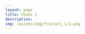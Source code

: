 ```yaml
---
layout: page
title: Chaos 1
description:
img: /assets/img/fractals_1/1.png
---
```


<div class="img_row">
    <img class="col two left" src="{{ site.baseurl }}/assets/img/fractals_1/1.png" alt="" title="example image"/>
    <img class="col one left" src="{{ site.baseurl }}/assets/img/fractals_1/2.jpg" alt="" title="example image"/>
</div>

<div class="img_row">
    <img class="col three left" src="{{ site.baseurl }}/assets/img/fractals_1/3.jpg" alt="" title="example image"/>
</div>

<div class="img_row">
    <img class="col one left" src="{{ site.baseurl }}/assets/img/fractals_1/4.png" alt="" title="example image"/>
    <img class="col one left" src="{{ site.baseurl }}/assets/img/fractals_1/6.png" alt="" title="example image"/>
    <img class="col one left" src="{{ site.baseurl }}/assets/img/fractals_1/5.png" alt="" title="example image"/>
</div>

<div class="img_row">
    <img class="col three left" src="{{ site.baseurl }}/assets/img/fractals_1/7.jpg" alt="" title="example image"/>
</div>

<div class="img_row">
    <img class="col two left" src="{{ site.baseurl }}/assets/img/fractals_1/8.png" alt="" title="example image"/>
    <img class="col one left" src="{{ site.baseurl }}/assets/img/fractals_1/10.jpg" alt="" title="example image"/>
</div>

<div class="img_row">
    <img class="col three left" src="{{ site.baseurl }}/assets/img/fractals_1/9.jpg" alt="" title="example image"/>
</div>
